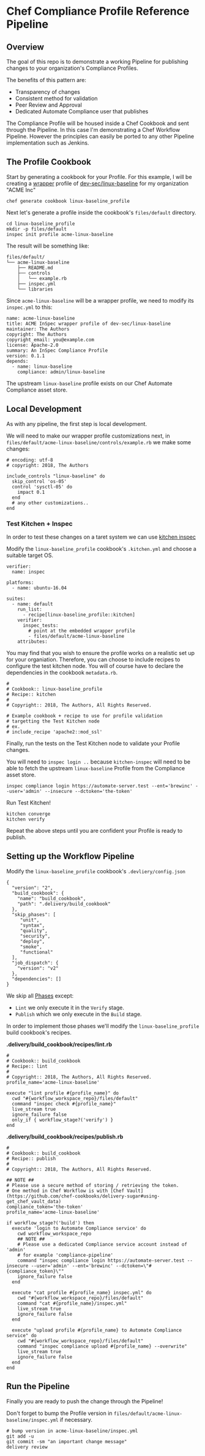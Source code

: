 # Chef Compliance Profile Reference Pipeline

## Overview
The goal of this repo is to demonstrate a working Pipeline for publishing changes to
your organization's Compliance Profiles.

The benefits of this pattern are:

- Transparency of changes
- Consistent method for validation
- Peer Review and Approval
- Dedicated Automate Compliance user that publishes

The Compliance Profile will be housed inside a Chef Cookbook and sent through the Pipeline.
In this case I'm demonstrating a Chef Workflow Pipeline. However the principles can
easily be ported to any other Pipeline implementation such as Jenkins.

## The Profile Cookbook

Start by generating a cookbook for your Profile.
For this example, I will be creating a [wrapper](https://blog.chef.io/2017/07/06/understanding-inspec-profile-inheritance/)
profile of [dev-sec/linux-baseline](https://github.com/dev-sec/linux-baseline) for my organization "ACME Inc"

```
chef generate cookbook linux-baseline_profile
```

Next let's generate a profile inside the cookbook's `files/default` directory.

```
cd linux-baseline_profile
mkdir -p files/default
inspec init profile acme-linux-baseline
```

The result will be something like:

```
files/default/
└── acme-linux-baseline
    ├── README.md
    ├── controls
    │   └── example.rb
    ├── inspec.yml
    └── libraries
```

Since `acme-linux-baseline` will be a wrapper profile, we need to modify its `inspec.yml`
to this:

```
name: acme-linux-baseline
title: ACME InSpec wrapper profile of dev-sec/linux-baseline
maintainer: The Authors
copyright: The Authors
copyright_email: you@example.com
license: Apache-2.0
summary: An InSpec Compliance Profile
version: 0.1.1
depends:
  - name: linux-baseline
    compliance: admin/linux-baseline
```

The upstream `linux-baseline` profile exists on our Chef Automate Compliance asset store.

## Local Development

As with any pipeline, the first step is local development.

We will need to make our wrapper profile customizations next,
in `files/default/acme-linux-baseline/controls/example.rb` we make some changes:

```
# encoding: utf-8
# copyright: 2018, The Authors

include_controls "linux-baseline" do
  skip_control 'os-05'
  control 'sysctl-05' do
    impact 0.1
  end
  # any other customizations..
end
```

### Test Kitchen + Inspec

In order to test these changes on a taret system we can use [kitchen inspec](https://github.com/inspec/kitchen-inspec)

Modify the `linux-baseline_profile` cookbook's `.kitchen.yml` and choose a suitable target OS.

```
verifier:
  name: inspec

platforms:
  - name: ubuntu-16.04

suites:
  - name: default
    run_list:
      - recipe[linux-baseline_profile::kitchen]
    verifier:
      inspec_tests:
        # point at the embedded wrapper profile
        - files/default/acme-linux-baseline
    attributes:
```

You may find that you wish to ensure the profile works on a realistic set up
for your organiation. Therefore, you can choose to include recipes to configure
the test kitchen node. You will of course have to declare the dependencies
in the cookbook `metadata.rb`.

```
#
# Cookbook:: linux-baseline_profile
# Recipe:: kitchen
#
# Copyright:: 2018, The Authors, All Rights Reserved.

# Example cookbook + recipe to use for profile validation
# targetting the Test Kitchen node
# ex.
# include_recipe 'apache2::mod_ssl'
```

Finally, run the tests on the Test Kitchen node to validate your
Profile changes.

You will need to `inspec login ..` because `kitchen-inspec` will need to be able
to fetch the upstream `linux-baseline` Profile from the Compliance asset store.

```
inspec compliance login https://automate-server.test --ent='brewinc' --user='admin' --insecure --dctoken='the-token'
```

Run Test Kitchen!

```
kitchen converge
kitchen verify
```

Repeat the above steps until you are confident your Profile is ready to publish.

## Setting up the Workflow Pipeline

Modify the `linux-baseline_profile` cookbook's `.devliery/config.json`

```
{
  "version": "2",
  "build_cookbook": {
    "name": "build_cookbook",
    "path": ".delivery/build_cookbook"
  },
  "skip_phases": [
     "unit",
     "syntax",
     "quality",
     "security",
     "deploy",
     "smoke",
     "functional"
  ],
  "job_dispatch": {
    "version": "v2"
  },
  "dependencies": []
}
```

We skip all [Phases](https://docs.chef.io/workflow.html#pipelines) except:

- `Lint` we only execute it in the `Verify` stage.
- `Publish` which we only execute in the `Build` stage.

In order to implement those phases we'll modify the `linux-baseline_profile` build cookbook's recipes.

**.delivery/build_cookbook/recipes/lint.rb**

```
#
# Cookbook:: build_cookbook
# Recipe:: lint
#
# Copyright:: 2018, The Authors, All Rights Reserved.
profile_name='acme-linux-baseline'

execute "lint profile #{profile_name}" do
  cwd "#{workflow_workspace_repo}/files/default"
  command "inspec check #{profile_name}"
  live_stream true
  ignore_failure false
  only_if { workflow_stage?('verify') }
end
```

**.delivery/build_cookbook/recipes/publish.rb**

```
#
# Cookbook:: build_cookbook
# Recipe:: publish
#
# Copyright:: 2018, The Authors, All Rights Reserved.

## NOTE ##
# Please use a secure method of storing / retrieving the token.
# One method in Chef Workflow is with [Chef Vault](https://github.com/chef-cookbooks/delivery-sugar#using-get_chef_vault_data)
compliance_token='the-token'
profile_name='acme-linux-baseline'

if workflow_stage?('build') then
  execute 'login to Automate Compliance service' do
    cwd workflow_workspace_repo
    ## NOTE ##
    # Please use a dedicated Compliance service account instead of 'admin'
    # for example 'compliance-pipeline'
    command "inspec compliance login https://automate-server.test --insecure --user='admin' --ent='brewinc' --dctoken=\"#{compliance_token}\""
    ignore_failure false
  end

  execute "cat profile #{profile_name} inspec.yml" do
    cwd "#{workflow_workspace_repo}/files/default"
    command "cat #{profile_name}/inspec.yml"
    live_stream true
    ignore_failure false
  end

  execute "upload profile #{profile_name} to Automate Compliance service" do
    cwd "#{workflow_workspace_repo}/files/default"
    command "inspec compliance upload #{profile_name} --overwrite"
    live_stream true
    ignore_failure false
  end
end
```

## Run the Pipeline

Finally you are ready to push the change through the Pipeline!

Don't forget to bump the Profile version in `files/default/acme-linux-baseline/inspec.yml` if necessary.

```
# bump version in acme-linux-baseline/inspec.yml
git add -u
git commit -sm "an important change message"
delivery review
```


